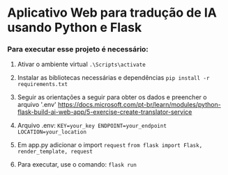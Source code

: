 # Aplicativo Web para tradução de IA usando Python e Flask

### Para executar esse projeto é necessário:

1) Ativar o ambiente virtual
``.\Scripts\activate``

2) Instalar as bibliotecas necessárias e dependências
``pip install -r requirements.txt``

3) Seguir as orientações a seguir para obter os dados e preencher o arquivo '.env'
https://docs.microsoft.com/pt-br/learn/modules/python-flask-build-ai-web-app/5-exercise-create-translator-service

4) Arquivo .env:
``KEY=your_key
ENDPOINT=your_endpoint
LOCATION=your_location``

5) Em app.py adicionar o import ``request``
``from flask import Flask, render_template, request``

6) Para executar, use o comando:
``flask run``

